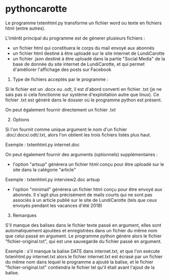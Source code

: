 # pythoncarotte

Le programme txtenhtml.py transforme un fichier word ou texte en fichiers html (entre autres).

L'intérêt principal du programme est de génerer plusieurs fichiers :

- un fichier html qui constituera le corps du mail envoyé aux abonnés
- un fichier html destiné à être uploadé sur le site internet de LundiCarotte
- un fichier .json destiné à être uploadé dans la partie "Social Media" de la base de donnée du site internet de LundiCarotte, et qui permet d'améliorer l'affichage des posts sur Facebook

1) Type de fichiers acceptés par le programme :

Si le fichier est un .docx ou .odt, il est d'abord converti en fichier .txt (je ne sais pas si cela fonctionne sur système d'exploitation autre que linux). 
Ce fichier .txt est généré dans le dossier où le programme python est présent.

On peut également fournir directement un fichier .txt

2) Options

Si l'on fournit comme unique argument le nom d'un fichier .doc/.docx/.odt/.txt, alors l'on obtient les trois fichiers listés plus haut.

Exemple : txtenhtml.py internet.doc

On peut également fournir des arguments (optionnels) supplémentaires :

- l'option "artsup" génèrera un fichier html conçu pour être uploadé sur le site dans la catégorie "article"

Exemple : txtenhtml.py interview2.doc artsup

- l'option "minimail" génèrera un fichier html conçu pour être envoyé aux abonnés. Il s'agit plus précisément de mails courts qui ne sont pas associés à un article publié sur le site de LundiCarotte (tels que ceux envoyés pendant les vacances d'été 2018)

3) Remarques

S'il manque des balises dans le fichier texte passé en argument, elles sont automatiquement ajoutées et enregistrées dans un fichier du même nom que celui passé en argument. Le programme python génère alors le fichier "fichier-original.txt", qui est une sauvegarde du fichier passé en argument.

Exemple : s'il manque la balise DATE dans internet.txt, et que l'on exécute 
txtenhtml.py internet.txt
alors le fichier internet.txt est écrasé par un fichier du même nom dans lequel le programme a ajouté la balise, 
et le fichier "fichier-original.txt" contiendra le fichier tel qu'il était avant l'ajout de la balise.
